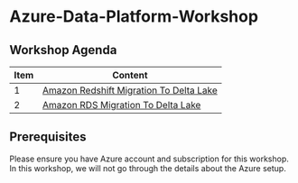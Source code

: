 # Azure-Data-Platform-Workshop

  

## Workshop Agenda

  

| Item | Content  |
|--|--|
| 1 | [Amazon Redshift Migration To Delta Lake](https://github.com/nikosheng/Azure-Data-Platform-Workshop/blob/main/Amazon-Redshift-Migration-To-Delta-Lake.md) |
| 2 | [Amazon RDS Migration To Delta Lake](https://github.com/nikosheng/Azure-Data-Platform-Workshop/blob/main/Amazon-RDS-Migration-To-Delta-Lake.md) |


## Prerequisites

Please ensure you have Azure account and subscription for this workshop. In this workshop, we will not go through the details about the Azure setup.


